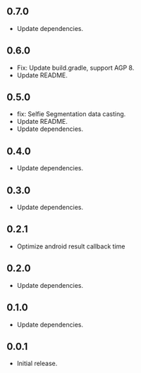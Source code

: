 ## 0.7.0

* Update dependencies.

## 0.6.0

* Fix: Update build.gradle, support AGP 8.
* Update README.

## 0.5.0

* fix: Selfie Segmentation data casting.
* Update README.
* Update dependencies.

## 0.4.0

* Update dependencies.

## 0.3.0

* Update dependencies.

## 0.2.1

* Optimize android result callback time

## 0.2.0

* Update dependencies.

## 0.1.0

* Update dependencies.

## 0.0.1

* Initial release.
